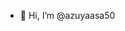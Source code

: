 - 👋 Hi, I’m @azuyaasa50

<!---
azuyaasa50/azuyaasa50 is a ✨ special ✨ repository because its `README.md` (this file) appears on your GitHub profile.
You can click the Preview link to take a look at your changes.
--->
